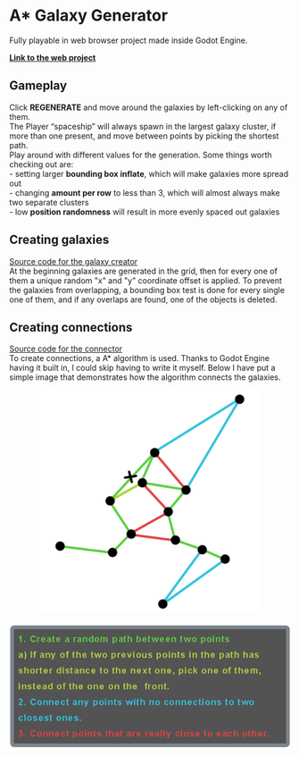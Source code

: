 # A* Galaxy Generator
Fully playable in web browser project made inside Godot Engine. <br>

**[Link to the web project](https://pick65.github.io/AStar-Galaxy-Generator/)** <br>

## Gameplay
Click **REGENERATE** and move around the galaxies by left-clicking on any of them. <br>
The Player “spaceship” will always spawn in the largest galaxy cluster, if more than one present,
and move between points by picking the shortest path. <br>
Play around with different values for the generation. Some things worth checking out are:
<br>  - setting larger **bounding box inflate**, which will make galaxies more spread out
<br>  - changing **amount per row** to less than 3, which will almost always make two separate clusters
<br>  - low **position randomness** will result in more evenly spaced out galaxies <br>


## Creating galaxies

[Source code for the galaxy creator](code/galaxy_view_interface.gd) <br>
At the beginning galaxies are generated in the grid, then for every one of them
a unique random "x" and "y" coordinate offset is applied. To prevent the galaxies
from overlapping, a bounding box test is done for every single one of them,
and if any overlaps are found, one of the objects is deleted.

## Creating connections

[Source code for the connector](code/galaxy_connector.gd) <br>
To create connections, a A* algorithm is used. Thanks to Godot Engine having it built in,
I could skip having to write it myself. Below I have put a simple image that demonstrates
how the algorithm connects the galaxies. 
<p align="center">
  <img src="ConnectionAlgorithm.png" width="400" alt="Connection Algorith Image">
</p>
<p align="center">
  <img src="ConnectionAlgorithmExplanation.png" width="600" alt="Connection Algorith Explanation Image">
</p>
